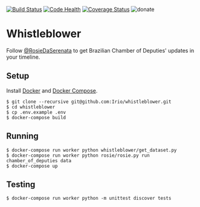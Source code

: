 [![Build Status](https://travis-ci.org/datasciencebr/whistleblower.svg?branch=master)](https://travis-ci.org/datasciencebr/whistleblower)
[![Code Health](https://landscape.io/github/datasciencebr/whistleblower/master/landscape.svg?style=flat)](https://landscape.io/github/datasciencebr/whistleblower/master)
[![Coverage Status](https://coveralls.io/repos/github/datasciencebr/whistleblower/badge.svg?branch=master)](https://coveralls.io/github/datasciencebr/whistleblower?branch=master)
![donate](https://img.shields.io/badge/donate-apoia.se-EB4A3B.svg)

# Whistleblower

Follow [@RosieDaSerenata](https://twitter.com/RosieDaSerenata) to get Brazilian Chamber of Deputies' updates in your timeline.

## Setup

Install [Docker](https://www.docker.com) and [Docker Compose](https://docs.docker.com/compose/).

```console
$ git clone --recursive git@github.com:Irio/whistleblower.git
$ cd whistleblower
$ cp .env.example .env
$ docker-compose build
```

## Running

```console
$ docker-compose run worker python whistleblower/get_dataset.py
$ docker-compose run worker python rosie/rosie.py run chamber_of_deputies data
$ docker-compose up
```

## Testing

```console
$ docker-compose run worker python -m unittest discover tests
```
